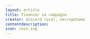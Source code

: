 ```yaml
---
layout: article
title: Financer sa campagne
creator: discord local, necropotame
contentdescription:
icon: coin.svg
---
```


